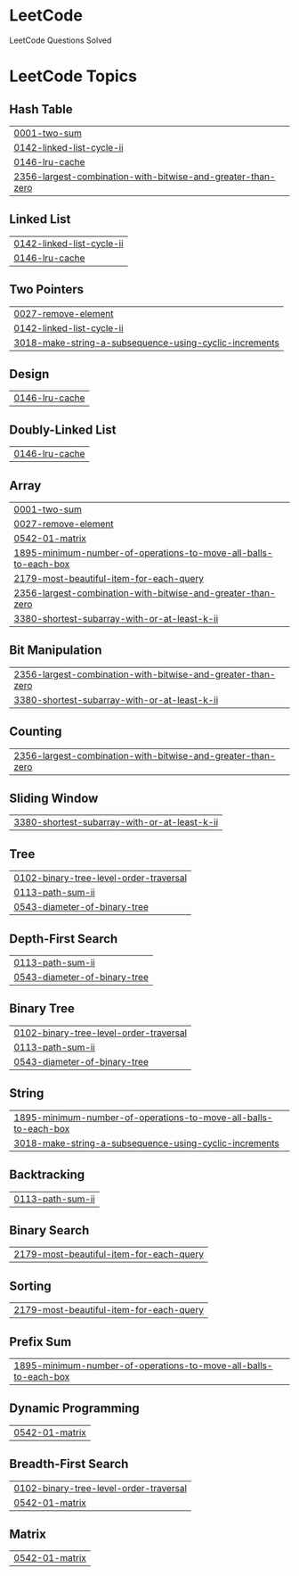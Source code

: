 # LeetCode
LeetCode Questions Solved

<!---LeetCode Topics Start-->
# LeetCode Topics
## Hash Table
|  |
| ------- |
| [0001-two-sum](https://github.com/Kavya933/LeetCode/tree/master/0001-two-sum) |
| [0142-linked-list-cycle-ii](https://github.com/Kavya933/LeetCode/tree/master/0142-linked-list-cycle-ii) |
| [0146-lru-cache](https://github.com/Kavya933/LeetCode/tree/master/0146-lru-cache) |
| [2356-largest-combination-with-bitwise-and-greater-than-zero](https://github.com/Kavya933/LeetCode/tree/master/2356-largest-combination-with-bitwise-and-greater-than-zero) |
## Linked List
|  |
| ------- |
| [0142-linked-list-cycle-ii](https://github.com/Kavya933/LeetCode/tree/master/0142-linked-list-cycle-ii) |
| [0146-lru-cache](https://github.com/Kavya933/LeetCode/tree/master/0146-lru-cache) |
## Two Pointers
|  |
| ------- |
| [0027-remove-element](https://github.com/Kavya933/LeetCode/tree/master/0027-remove-element) |
| [0142-linked-list-cycle-ii](https://github.com/Kavya933/LeetCode/tree/master/0142-linked-list-cycle-ii) |
| [3018-make-string-a-subsequence-using-cyclic-increments](https://github.com/Kavya933/LeetCode/tree/master/3018-make-string-a-subsequence-using-cyclic-increments) |
## Design
|  |
| ------- |
| [0146-lru-cache](https://github.com/Kavya933/LeetCode/tree/master/0146-lru-cache) |
## Doubly-Linked List
|  |
| ------- |
| [0146-lru-cache](https://github.com/Kavya933/LeetCode/tree/master/0146-lru-cache) |
## Array
|  |
| ------- |
| [0001-two-sum](https://github.com/Kavya933/LeetCode/tree/master/0001-two-sum) |
| [0027-remove-element](https://github.com/Kavya933/LeetCode/tree/master/0027-remove-element) |
| [0542-01-matrix](https://github.com/Kavya933/LeetCode/tree/master/0542-01-matrix) |
| [1895-minimum-number-of-operations-to-move-all-balls-to-each-box](https://github.com/Kavya933/LeetCode/tree/master/1895-minimum-number-of-operations-to-move-all-balls-to-each-box) |
| [2179-most-beautiful-item-for-each-query](https://github.com/Kavya933/LeetCode/tree/master/2179-most-beautiful-item-for-each-query) |
| [2356-largest-combination-with-bitwise-and-greater-than-zero](https://github.com/Kavya933/LeetCode/tree/master/2356-largest-combination-with-bitwise-and-greater-than-zero) |
| [3380-shortest-subarray-with-or-at-least-k-ii](https://github.com/Kavya933/LeetCode/tree/master/3380-shortest-subarray-with-or-at-least-k-ii) |
## Bit Manipulation
|  |
| ------- |
| [2356-largest-combination-with-bitwise-and-greater-than-zero](https://github.com/Kavya933/LeetCode/tree/master/2356-largest-combination-with-bitwise-and-greater-than-zero) |
| [3380-shortest-subarray-with-or-at-least-k-ii](https://github.com/Kavya933/LeetCode/tree/master/3380-shortest-subarray-with-or-at-least-k-ii) |
## Counting
|  |
| ------- |
| [2356-largest-combination-with-bitwise-and-greater-than-zero](https://github.com/Kavya933/LeetCode/tree/master/2356-largest-combination-with-bitwise-and-greater-than-zero) |
## Sliding Window
|  |
| ------- |
| [3380-shortest-subarray-with-or-at-least-k-ii](https://github.com/Kavya933/LeetCode/tree/master/3380-shortest-subarray-with-or-at-least-k-ii) |
## Tree
|  |
| ------- |
| [0102-binary-tree-level-order-traversal](https://github.com/Kavya933/LeetCode/tree/master/0102-binary-tree-level-order-traversal) |
| [0113-path-sum-ii](https://github.com/Kavya933/LeetCode/tree/master/0113-path-sum-ii) |
| [0543-diameter-of-binary-tree](https://github.com/Kavya933/LeetCode/tree/master/0543-diameter-of-binary-tree) |
## Depth-First Search
|  |
| ------- |
| [0113-path-sum-ii](https://github.com/Kavya933/LeetCode/tree/master/0113-path-sum-ii) |
| [0543-diameter-of-binary-tree](https://github.com/Kavya933/LeetCode/tree/master/0543-diameter-of-binary-tree) |
## Binary Tree
|  |
| ------- |
| [0102-binary-tree-level-order-traversal](https://github.com/Kavya933/LeetCode/tree/master/0102-binary-tree-level-order-traversal) |
| [0113-path-sum-ii](https://github.com/Kavya933/LeetCode/tree/master/0113-path-sum-ii) |
| [0543-diameter-of-binary-tree](https://github.com/Kavya933/LeetCode/tree/master/0543-diameter-of-binary-tree) |
## String
|  |
| ------- |
| [1895-minimum-number-of-operations-to-move-all-balls-to-each-box](https://github.com/Kavya933/LeetCode/tree/master/1895-minimum-number-of-operations-to-move-all-balls-to-each-box) |
| [3018-make-string-a-subsequence-using-cyclic-increments](https://github.com/Kavya933/LeetCode/tree/master/3018-make-string-a-subsequence-using-cyclic-increments) |
## Backtracking
|  |
| ------- |
| [0113-path-sum-ii](https://github.com/Kavya933/LeetCode/tree/master/0113-path-sum-ii) |
## Binary Search
|  |
| ------- |
| [2179-most-beautiful-item-for-each-query](https://github.com/Kavya933/LeetCode/tree/master/2179-most-beautiful-item-for-each-query) |
## Sorting
|  |
| ------- |
| [2179-most-beautiful-item-for-each-query](https://github.com/Kavya933/LeetCode/tree/master/2179-most-beautiful-item-for-each-query) |
## Prefix Sum
|  |
| ------- |
| [1895-minimum-number-of-operations-to-move-all-balls-to-each-box](https://github.com/Kavya933/LeetCode/tree/master/1895-minimum-number-of-operations-to-move-all-balls-to-each-box) |
## Dynamic Programming
|  |
| ------- |
| [0542-01-matrix](https://github.com/Kavya933/LeetCode/tree/master/0542-01-matrix) |
## Breadth-First Search
|  |
| ------- |
| [0102-binary-tree-level-order-traversal](https://github.com/Kavya933/LeetCode/tree/master/0102-binary-tree-level-order-traversal) |
| [0542-01-matrix](https://github.com/Kavya933/LeetCode/tree/master/0542-01-matrix) |
## Matrix
|  |
| ------- |
| [0542-01-matrix](https://github.com/Kavya933/LeetCode/tree/master/0542-01-matrix) |
<!---LeetCode Topics End-->